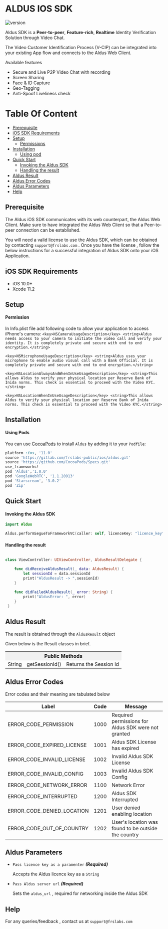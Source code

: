 # ALDUS IOS SDK
![version](https://img.shields.io/badge/version-v1.0.0-blue)

Aldus SDK is a **Peer-to-peer**, **Feature-rich**, **Realtime** Identity Verification Solution through Video Chat. 

The Video Customer Identification Process (V-CIP) can be integrated into your existing App flow and connects to the Aldus Web Client. 

Available features
- Secure and Live P2P Video Chat with recording
- Screen Sharing
- Face & ID Capture
- Geo-Tagging
- Anti-Spoof Liveliness check

# Table Of Content

- [Prerequisite](#prerequisite)
- [iOS SDK Requirements](#ios-sdk-requirements)
- [Setup](#setup)
  - [Permissions](#permissions)
- [Installation](#installation)
  - [Using pod](#using-pod)
- [Quick Start](#quick-start)
  - [Invoking the Aldus SDK](#invoking-the-aldus-sdk)
  - [Handling the result](#handling-the-result)
- [Aldus Result](#aldus-result)
- [Aldus Error Codes](#aldus-error-codes)
- [Aldus Parameters](#aldus-parameters)
- [Help](#help)

## Prerequisite

The Aldus iOS SDK communicates with its web counterpart, the Aldus Web Client. Make sure to have integrated the Aldus Web Client so that a Peer-to-peer connection can be established.

You will need a valid license to use the Aldus SDK, which can be obtained by contacting `support@frslabs.com` . Once you have the license , follow the below instructions for a successful integration of Aldus SDK onto your iOS Application.

## iOS SDK Requirements

- iOS 10.0+
- Xcode 11.2

## Setup

#### Permission

In Info.plist file add following code to allow your application to access iPhone's camera:
``<key>NSCameraUsageDescription</key>
	<string>Aldus needs access to your camera to initiate the video call and verify your identity. It is completely private and secure with end to end encryption.</string> ``

``<key>NSMicrophoneUsageDescription</key>
	<string>Aldus uses your microphone to enable audio visual call with a Bank Official. It is completely private and secure with end to end encryption.</string>``
	
``<key>NSLocationAlwaysAndWhenInUseUsageDescription</key>
	<string>This allows Aldus to verify your physical location per Reserve Bank of Inida norms. This check is essential to proceed with the Video KYC.</string> ``
	
``<key>NSLocationWhenInUseUsageDescription</key>
	<string>This allows Aldus to verify your physical location per Reserve Bank of Inida norms. This check is essential to proceed with the Video KYC.</string>``


## Installation

#### Using Pods
You can use [CocoaPods](http://cocoapods.org/) to install `Aldus` by adding it to your `Podfile`:

```ruby
platform :ios, '11.0'
source 'https://gitlab.com/frslabs-public/ios/aldus.git'
source 'https://github.com/CocoaPods/Specs.git'
use_frameworks!
pod 'Aldus','1.0.0'
pod 'GoogleWebRTC', '1.1.28913'
pod 'Starscream', '3.0.2'
pod 'Zip'
```

## Quick Start

#### Invoking the Aldus SDK

```swift
import Aldus

Aldus.performSegueToFrameworkVC(caller: self, licenceKey: "licence_key", serverUrl: aldus_url)

```
#### Handling the result

```swift

class ViewController: UIViewController, AldusResultDelegate {

    func didReceiveAldusResult(_ data: AldusResult) {
        let sessionId = data.sessionId
        print("AldusResult -> ",sessionId)
    }
    
    func didFailedAldusResult(_ error: String) {
        print("AldusError: ", error)
    }
 }   
```


## Aldus Result

The result is obtained through the `AldusResult` object

Given below is the Result classes in brief.
<div>
<table style="width:100%">
 <tr>
 <th bgcolor="#F1F1F1" colspan="3">Public Methods</th>
 </tr>
 <tr>
 <td>String</td>
 <td>getSessionId()</td>
 <td>Returns the Session Id</td>
 </tr>
</table>
</div>

## Aldus Error Codes

Error codes and their meaning are tabulated below

| Label          | Code |Message                 |
| -------------- | ----- |---------------------- |
| ERROR_CODE_PERMISSION | 1000 | Required permissions for Aldus SDK were not granted |
| ERROR_CODE_EXPIRED_LICENSE | 1001 | Aldus SDK License has expired |
| ERROR_CODE_INVALID_LICENSE | 1002 | Invalid Aldus SDK License |
| ERROR_CODE_INVALID_CONFIG | 1003 | Invalid Aldus SDK Config |
| ERROR_CODE_NETWORK_ERROR | 1100 | Network Error |
| ERROR_CODE_INTERRUPTED | 1200 | Aldus SDK Interrupted |
| ERROR_CODE_DENIED_LOCATION | 1201 | User denied enabling location |
| ERROR_CODE_OUT_OF_COUNTRY | 1202 | User's location was found to be outside the country |

## Aldus Parameters

- `Pass licence key as a paramenter`   ***(Required)***
  
  Accepts the Aldus licence key as a `String`

  
- `Pass Aldus server url`   ***(Required)***
  
  Sets the `aldus_url` , required for networking inside the Aldus SDK

## Help
For any queries/feedback , contact us at `support@frslabs.com` 
